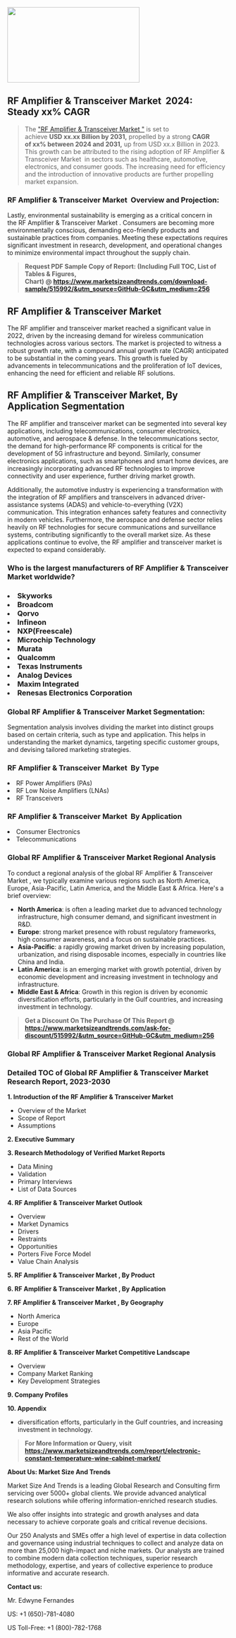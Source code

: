 <p><img class="alignnone size-medium wp-image-20088" src="https://ffe5etoiles.com/wp-content/uploads/2024/12/MST1-300x171.png" alt="" width="300" height="171" /></p><h2 id="ember46" class="ember-view reader-text-block__heading-2">RF Amplifier & Transceiver Market &nbsp;2024: Steady&nbsp;xx% CAGR</h2><blockquote id="ember47" class="ember-view reader-text-block__blockquote">The&nbsp;<a class="app-aware-link " href="https://www.marketsizeandtrends.com/download-sample/515992/&utm_source=GitHub-GC&utm_medium=256" target="_blank" data-test-app-aware-link="">"RF Amplifier & Transceiver Market "</a>&nbsp;is set to achieve&nbsp;<strong>USD&nbsp;xx.xx&nbsp;Billion by 2031,</strong>&nbsp;propelled by a strong&nbsp;<strong>CAGR of&nbsp;xx% between 2024 and 2031,</strong>&nbsp;up from USD xx.x Billion in 2023. This growth can be attributed to the rising adoption of&nbsp;RF Amplifier & Transceiver Market &nbsp;in sectors such as healthcare, automotive, electronics, and consumer goods. The increasing need for efficiency and the introduction of innovative products are further propelling market expansion.</blockquote><h3 id="ember48" class="ember-view reader-text-block__heading-3">RF Amplifier & Transceiver Market &nbsp;Overview and Projection:</h3><p id="ember49" class="ember-view reader-text-block__paragraph">Lastly, environmental sustainability is emerging as a critical concern in the&nbsp;RF Amplifier & Transceiver Market . Consumers are becoming more environmentally conscious, demanding eco-friendly products and sustainable practices from companies. Meeting these expectations requires significant investment in research, development, and operational changes to minimize environmental impact throughout the supply chain.</p><blockquote id="ember50" class="ember-view reader-text-block__blockquote"><strong>Request PDF Sample Copy of Report: (Including Full TOC, List of Tables &amp; Figures, Chart)&nbsp;@&nbsp;<strong><a href="https://www.marketsizeandtrends.com/download-sample/515992/&utm_source=GitHub-GC&utm_medium=256" target="_blank">https://www.marketsizeandtrends.com/download-sample/515992/&utm_source=GitHub-GC&utm_medium=256</a></strong></strong></blockquote><h3 class=""> <h2>RF Amplifier & Transceiver Market</h2><p>The RF amplifier and transceiver market reached a significant value in 2022, driven by the increasing demand for wireless communication technologies across various sectors. The market is projected to witness a robust growth rate, with a compound annual growth rate (CAGR) anticipated to be substantial in the coming years. This growth is fueled by advancements in telecommunications and the proliferation of IoT devices, enhancing the need for efficient and reliable RF solutions.</p><h2>RF Amplifier & Transceiver Market, By Application Segmentation</h2><p>The RF amplifier and transceiver market can be segmented into several key applications, including telecommunications, consumer electronics, automotive, and aerospace & defense. In the telecommunications sector, the demand for high-performance RF components is critical for the development of 5G infrastructure and beyond. Similarly, consumer electronics applications, such as smartphones and smart home devices, are increasingly incorporating advanced RF technologies to improve connectivity and user experience, further driving market growth.</p><p>Additionally, the automotive industry is experiencing a transformation with the integration of RF amplifiers and transceivers in advanced driver-assistance systems (ADAS) and vehicle-to-everything (V2X) communication. This integration enhances safety features and connectivity in modern vehicles. Furthermore, the aerospace and defense sector relies heavily on RF technologies for secure communications and surveillance systems, contributing significantly to the overall market size. As these applications continue to evolve, the RF amplifier and transceiver market is expected to expand considerably.</p></h3><h3 id="" class="">Who is the largest manufacturers of&nbsp;RF Amplifier & Transceiver Market worldwide?</h3><h3 class=""></Li><Li>Skyworks</Li><Li> Broadcom</Li><Li> Qorvo</Li><Li> Infineon</Li><Li> NXP(Freescale)</Li><Li> Microchip Technology</Li><Li> Murata</Li><Li> Qualcomm</Li><Li> Texas Instruments</Li><Li> Analog Devices</Li><Li> Maxim Integrated</Li><Li> Renesas Electronics Corporation</h3><h3 id="ember53" class="ember-view reader-text-block__heading-3">Global&nbsp;RF Amplifier & Transceiver Market Segmentation:</h3><p id="ember54" class="ember-view reader-text-block__paragraph">Segmentation analysis involves dividing the market into distinct groups based on certain criteria, such as type and application. This helps in understanding the market dynamics, targeting specific customer groups, and devising tailored marketing strategies.</p><h3 id="" class="">RF Amplifier & Transceiver Market &nbsp;By Type</h3><p></Li><Li>RF Power Amplifiers (PAs)</Li><Li> RF Low Noise Amplifiers (LNAs)</Li><Li> RF Transceivers</p><h3 id="" class="">RF Amplifier & Transceiver Market &nbsp;By Application</h3><p class=""></Li><Li>Consumer Electronics</Li><Li> Telecommunications</p><h3 id="ember62" class="ember-view reader-text-block__heading-3">Global RF Amplifier & Transceiver Market Regional Analysis</h3><p id="ember63" class="ember-view reader-text-block__paragraph">To conduct a regional analysis of the global RF Amplifier & Transceiver Market , we typically examine various regions such as North America, Europe, Asia-Pacific, Latin America, and the Middle East &amp; Africa. Here's a brief overview:</p><ul><li><strong>North America</strong>: is often a leading market due to advanced technology infrastructure, high consumer demand, and significant investment in R&amp;D.</li><li><strong>Europe</strong>: strong market presence with robust regulatory frameworks, high consumer awareness, and a focus on sustainable practices.</li><li><strong>Asia-Pacific</strong>: a rapidly growing market driven by increasing population, urbanization, and rising disposable incomes, especially in countries like China and India.</li><li><strong>Latin America</strong>: is an emerging market with growth potential, driven by economic development and increasing investment in technology and infrastructure.</li><li><strong>Middle East &amp; Africa</strong>: Growth in this region is driven by economic diversification efforts, particularly in the Gulf countries, and increasing investment in technology.</li></ul><blockquote id="ember61" class="ember-view reader-text-block__blockquote"><strong>Get a Discount On The Purchase Of This Report @ <strong><a href="https://html-cleaner.com/" target="">https://www.marketsizeandtrends.com/ask-for-discount/515992/&utm_source=GitHub-GC&utm_medium=256</a></strong></strong></blockquote><h3 id="ember62" class="ember-view reader-text-block__heading-3">Global RF Amplifier & Transceiver Market Regional Analysis</h3><h3 id="" class="">Detailed TOC of Global RF Amplifier & Transceiver Market Research Report, 2023-2030</h3><p id="" class=""><strong>1. Introduction of the RF Amplifier & Transceiver Market </strong></p><ul><li>Overview of the Market</li><li>Scope of Report</li><li>Assumptions</li></ul><p id="" class=""><strong>2. Executive Summary</strong></p><p id="" class=""><strong>3. Research Methodology of Verified Market Reports</strong></p><ul><li>Data Mining</li><li>Validation</li><li>Primary Interviews</li><li>List of Data Sources</li></ul><p id="" class=""><strong>4. RF Amplifier & Transceiver Market Outlook</strong></p><ul><li>Overview</li><li>Market Dynamics</li><li>Drivers</li><li>Restraints</li><li>Opportunities</li><li>Porters Five Force Model</li><li>Value Chain Analysis</li></ul><p id="" class=""><strong>5. RF Amplifier & Transceiver Market , By Product</strong></p><p id="" class=""><strong>6. RF Amplifier & Transceiver Market , By Application</strong></p><p id="" class=""><strong>7. RF Amplifier & Transceiver Market , By Geography</strong></p><ul><li>North America</li><li>Europe</li><li>Asia Pacific</li><li>Rest of the World</li></ul><p id="" class=""><strong>8. RF Amplifier & Transceiver Market Competitive Landscape</strong></p><ul><li>Overview</li><li>Company Market Ranking</li><li>Key Development Strategies</li></ul><p id="" class=""><strong>9. Company Profiles</strong></p><p id="" class=""><strong>10. Appendix</strong></p><ul><li>diversification efforts, particularly in the Gulf countries, and increasing investment in technology.</li></ul><blockquote id="ember65" class="ember-view reader-text-block__blockquote"><strong>For More Information or Query, visit <strong><strong><a href="https://html-cleaner.com/" target="">https://www.marketsizeandtrends.com/report/electronic-constant-temperature-wine-cabinet-market/</a></strong></strong></strong></blockquote><p id="" class=""><strong>About Us: Market Size And Trends</strong></p><p id="" class="">Market Size And Trends is a leading Global Research and Consulting firm servicing over 5000+ global clients. We provide advanced analytical research solutions while offering information-enriched research studies.</p><p id="" class="">We also offer insights into strategic and growth analyses and data necessary to achieve corporate goals and critical revenue decisions.</p><p id="" class="">Our 250 Analysts and SMEs offer a high level of expertise in data collection and governance using industrial techniques to collect and analyze data on more than 25,000 high-impact and niche markets. Our analysts are trained to combine modern data collection techniques, superior research methodology, expertise, and years of collective experience to produce informative and accurate research.</p><p id="" class=""><strong>Contact us:</strong></p><p id="" class="">Mr. Edwyne Fernandes</p><p id="" class="">US: +1 (650)-781-4080</p><p id="" class="">US Toll-Free: +1 (800)-782-1768</p>
